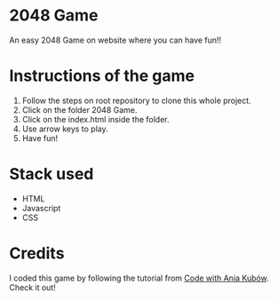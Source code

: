 # 2048 Game

An easy 2048 Game on website where you can have fun!! 

# Instructions of the game

1. Follow the steps on root repository to clone this whole project.
2. Click on the folder 2048 Game.
3. Click on the index.html inside the folder.
4. Use arrow keys to play.
5. Have fun!

# Stack used
- HTML
- Javascript
- CSS

# Credits
I coded this game by following the tutorial from [Code with Ania Kubów](https://www.youtube.com/watch?v=aDn2g8XfSMc). Check it out!
